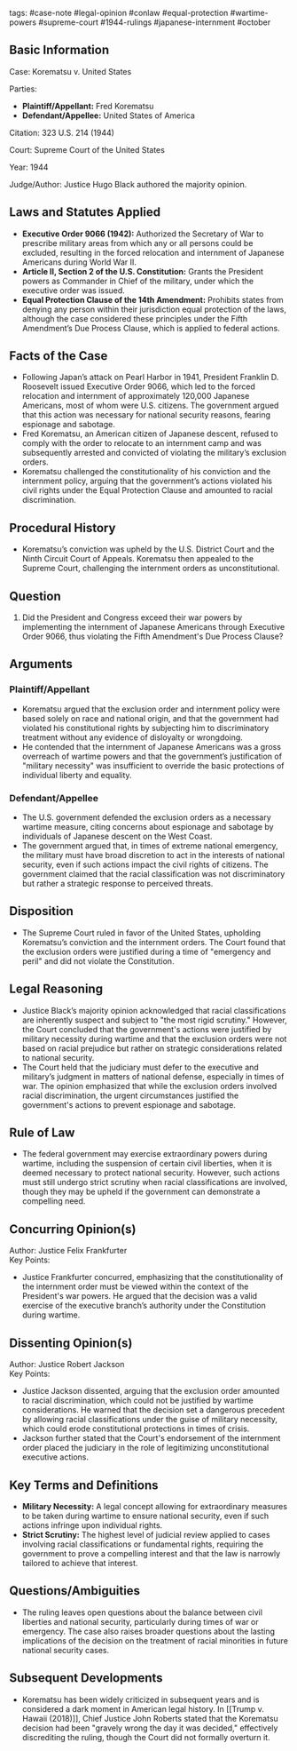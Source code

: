 tags: #case-note #legal-opinion #conlaw #equal-protection #wartime-powers #supreme-court #1944-rulings #japanese-internment #october

## Basic Information

Case: Korematsu v. United States

Parties:  
- **Plaintiff/Appellant:** Fred Korematsu  
- **Defendant/Appellee:** United States of America

Citation: 323 U.S. 214 (1944)

Court: Supreme Court of the United States

Year: 1944

Judge/Author: Justice Hugo Black authored the majority opinion.

## Laws and Statutes Applied

- **Executive Order 9066 (1942):** Authorized the Secretary of War to prescribe military areas from which any or all persons could be excluded, resulting in the forced relocation and internment of Japanese Americans during World War II.
- **Article II, Section 2 of the U.S. Constitution:** Grants the President powers as Commander in Chief of the military, under which the executive order was issued.
- **Equal Protection Clause of the 14th Amendment:** Prohibits states from denying any person within their jurisdiction equal protection of the laws, although the case considered these principles under the Fifth Amendment’s Due Process Clause, which is applied to federal actions.

## Facts of the Case

- Following Japan’s attack on Pearl Harbor in 1941, President Franklin D. Roosevelt issued Executive Order 9066, which led to the forced relocation and internment of approximately 120,000 Japanese Americans, most of whom were U.S. citizens. The government argued that this action was necessary for national security reasons, fearing espionage and sabotage.
- Fred Korematsu, an American citizen of Japanese descent, refused to comply with the order to relocate to an internment camp and was subsequently arrested and convicted of violating the military’s exclusion orders.
- Korematsu challenged the constitutionality of his conviction and the internment policy, arguing that the government’s actions violated his civil rights under the Equal Protection Clause and amounted to racial discrimination.

## Procedural History

- Korematsu’s conviction was upheld by the U.S. District Court and the Ninth Circuit Court of Appeals. Korematsu then appealed to the Supreme Court, challenging the internment orders as unconstitutional.

## Question

1. Did the President and Congress exceed their war powers by implementing the internment of Japanese Americans through Executive Order 9066, thus violating the Fifth Amendment's Due Process Clause?

## Arguments

### Plaintiff/Appellant

- Korematsu argued that the exclusion order and internment policy were based solely on race and national origin, and that the government had violated his constitutional rights by subjecting him to discriminatory treatment without any evidence of disloyalty or wrongdoing.
- He contended that the internment of Japanese Americans was a gross overreach of wartime powers and that the government’s justification of "military necessity" was insufficient to override the basic protections of individual liberty and equality.

### Defendant/Appellee

- The U.S. government defended the exclusion orders as a necessary wartime measure, citing concerns about espionage and sabotage by individuals of Japanese descent on the West Coast.
- The government argued that, in times of extreme national emergency, the military must have broad discretion to act in the interests of national security, even if such actions impact the civil rights of citizens. The government claimed that the racial classification was not discriminatory but rather a strategic response to perceived threats.

## Disposition

- The Supreme Court ruled in favor of the United States, upholding Korematsu’s conviction and the internment orders. The Court found that the exclusion orders were justified during a time of "emergency and peril" and did not violate the Constitution.

## Legal Reasoning

- Justice Black’s majority opinion acknowledged that racial classifications are inherently suspect and subject to "the most rigid scrutiny." However, the Court concluded that the government's actions were justified by military necessity during wartime and that the exclusion orders were not based on racial prejudice but rather on strategic considerations related to national security.
- The Court held that the judiciary must defer to the executive and military’s judgment in matters of national defense, especially in times of war. The opinion emphasized that while the exclusion orders involved racial discrimination, the urgent circumstances justified the government's actions to prevent espionage and sabotage.

## Rule of Law

- The federal government may exercise extraordinary powers during wartime, including the suspension of certain civil liberties, when it is deemed necessary to protect national security. However, such actions must still undergo strict scrutiny when racial classifications are involved, though they may be upheld if the government can demonstrate a compelling need.

## Concurring Opinion(s)

Author: Justice Felix Frankfurter  
Key Points:  
- Justice Frankfurter concurred, emphasizing that the constitutionality of the internment order must be viewed within the context of the President's war powers. He argued that the decision was a valid exercise of the executive branch’s authority under the Constitution during wartime.

## Dissenting Opinion(s)

Author: Justice Robert Jackson  
Key Points:  
- Justice Jackson dissented, arguing that the exclusion order amounted to racial discrimination, which could not be justified by wartime considerations. He warned that the decision set a dangerous precedent by allowing racial classifications under the guise of military necessity, which could erode constitutional protections in times of crisis.
- Jackson further stated that the Court's endorsement of the internment order placed the judiciary in the role of legitimizing unconstitutional executive actions.

## Key Terms and Definitions

- **Military Necessity:** A legal concept allowing for extraordinary measures to be taken during wartime to ensure national security, even if such actions infringe upon individual rights.
- **Strict Scrutiny:** The highest level of judicial review applied to cases involving racial classifications or fundamental rights, requiring the government to prove a compelling interest and that the law is narrowly tailored to achieve that interest.

## Questions/Ambiguities

- The ruling leaves open questions about the balance between civil liberties and national security, particularly during times of war or emergency. The case also raises broader questions about the lasting implications of the decision on the treatment of racial minorities in future national security cases.

## Subsequent Developments

- Korematsu has been widely criticized in subsequent years and is considered a dark moment in American legal history. In [[Trump v. Hawaii (2018)]], Chief Justice John Roberts stated that the Korematsu decision had been "gravely wrong the day it was decided," effectively discrediting the ruling, though the Court did not formally overturn it.
